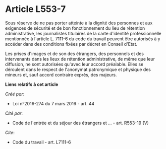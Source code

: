 # Article L553-7

Sous réserve de ne pas porter atteinte à la dignité des personnes et aux exigences de sécurité et de bon fonctionnement du
lieu de rétention administrative, les journalistes titulaires de la carte d'identité professionnelle mentionnée à l'article
L. 7111-6 du code du travail peuvent être autorisés à y accéder dans des conditions fixées par décret en Conseil d'Etat.

Les prises d'images et de son des étrangers, des personnels et des intervenants dans les lieux de rétention administrative,
de même que leur diffusion, ne sont autorisées qu'avec leur accord préalable. Elles se déroulent dans le respect de
l'anonymat patronymique et physique des mineurs et, sauf accord contraire exprès, des majeurs.

**Liens relatifs à cet article**

_Créé par_:

  - Loi n°2016-274 du 7 mars 2016 - art. 44

_Cité par_:

  - Code de l'entrée et du séjour des étrangers et ... - art. R553-19 (V)

_Cite_:

  - Code du travail - art. L7111-6
